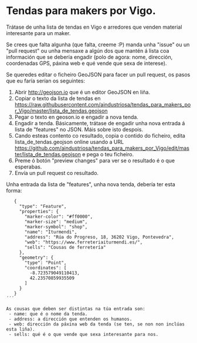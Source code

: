 # Tendas para makers por Vigo.

Trátase de unha lista de tendas en Vigo e arredores que venden material interesante para un maker.

Se crees que falta algunha (que falta, creeme :P) manda unha "issue" ou un "pull request" ou unha mensaxe a algún dos que mantén á lista coa información que se debería engadir (polo de agora: nome, dirección, coordenadas GPS, páxina web e qué vende que sexa de interese).


Se queredes editar o ficheiro GeoJSON para facer un pull request, os pasos que eu faría serían os seguintes:
 1. Abrir http://geojson.io que é un editor GeoJSON en liña.
 2. Copiar o texto da lista de tendas en https://raw.githubusercontent.com/aindustriosa/tendas_para_makers_por_Vigo/master/lista_de_tendas.geojson
 3. Pegar o texto en geoson.io e engadir a nova tenda.
 4. Engadir a tenda. Básicamente, trátase de engadir unha nova entrada á lista de "features" no JSON. Máis sobre isto despois.
 5. Cando esteas contento co resultado, copia o contido do ficheiro, edita lista_de_tendas.geojson online usando a URL https://github.com/aindustriosa/tendas_para_makers_por_Vigo/edit/master/lista_de_tendas.geojson e pega o teu ficheiro.
 6. Preme ó botón "preview changes" para ver se o resultado é o que esperabas.
 7. Envía un pull request co resultado.
 
 Unha entrada da lista de "features", unha nova tenda, debería ter esta forma:
 
 ```
    {
      "type": "Feature",
      "properties": {
        "marker-color": "#ff0000",
        "marker-size": "medium",
        "marker-symbol": "shop",
        "name": "Iturmendi",
        "address": "Rúa do Progreso, 18, 36202 Vigo, Pontevedra",
        "web": "https://www.ferreteriaiturmendi.es/",
        "sells": "Cousas de ferretería"
      },
      "geometry": {
        "type": "Point",
        "coordinates": [
          -8.723579049110413,
          42.23570859935509
        ]
      }
    }
 ´´´
 
 As cousas que deben ser distintas na túa entrada son:
  - name: que é o nome da tenda.
  - address: a dirección que entenden os humanos.
  - web: dirección da páxina web da tenda (se ten, se non non inclúas esta liña).
  - sells: qué é o que vende que sexa interesante para nos.
  
